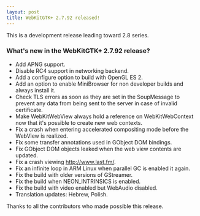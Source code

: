 ```yaml
---
layout: post
title: WebKitGTK+ 2.7.92 released!
---
```


This is a development release leading toward 2.8 series.

### What's new in the WebKitGTK+ 2.7.92 release?

 - Add APNG support.
 - Disable RC4 support in networking backend.
 - Add a configure option to build with OpenGL ES 2.
 - Add an option to enable MiniBrowser for non developer builds and always install it.
 - Check TLS errors as soon as they are set in the SoupMessage to prevent any data
   from being sent to the server in case of invalid certificate.
 - Make WebKitWebView always hold a reference on WebKitWebContext now that it's
   possible to create new web contexts.
 - Fix a crash when entering accelerated compositing mode before the WebView is
   realized.
 - Fix some transfer annotations used in GObject DOM bindings.
 - Fix GObject DOM objects leaked when the web view contents are updated.
 - Fix a crash viewing http://www.last.fm/.
 - Fix an infinite loop in ARM Linux when parallel GC is enabled it again.
 - Fix the build with older versions of GStreamer.
 - Fix the build when NEON_INTRINSICS is enabled.
 - Fix the build with video enabled but WebAudio disabled.
 - Translation updates: Hebrew, Polish.

Thanks to all the contributors who made possible this release.
